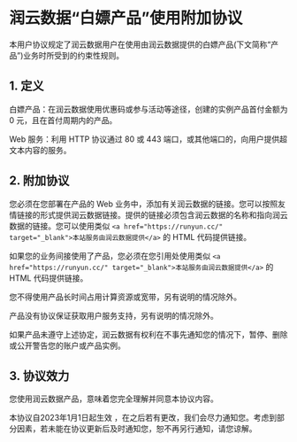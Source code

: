 # 润云数据“白嫖产品”使用附加协议

本用户协议规定了润云数据用户在使用由润云数据提供的白嫖产品(下文简称“产品”)业务时所受到的约束性规则。

## 1. 定义

白嫖产品：在润云数据使用优惠码或参与活动等途径，创建的实例产品首付金额为 0 元，且在首付周期内的产品。

Web 服务：利用 HTTP 协议通过 80 或 443 端口，或其他端口的，向用户提供超文本内容的服务。

## 2. 附加协议

您必须在您部署在产品的 Web 业务中，添加有关润云数据的链接。您可以按照友情链接的形式提供润云数据链接。提供的链接必须包含润云数据的名称和指向润云数据的链接。您可以使用类似 `<a href="https://runyun.cc/" target="_blank">本站服务由润云数据提供</a>` 的 HTML 代码提供链接。

如果您的业务间接使用了产品，您必须在您引用处使用类似 `<a href="https://runyun.cc/" target="_blank">本站服务由润云数据提供</a>` 的 HTML 代码提供链接。

您不得使用产品长时间占用计算资源或宽带，另有说明的情况除外。

产品没有协议保证获取用户服务支持，另有说明的情况除外。

如果产品未遵守上述协定，润云数据有权利在不事先通知您的情况下，暂停、删除或公开警告您的账户或产品实例。

## 3. 协议效力

您使用润云数据产品，意味着您完全理解并同意本协议内容。

本协议自2023年1月1日起生效 ，在之后若有更改，我们会尽力通知您。考虑到部分因素，若未能在协议更新后及时通知您，恕不再另行通知，请您谅解。